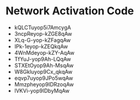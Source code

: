 # Network Activation Code
* kQLCTuyop5i7AmcygA
* 3ncpReyop-kZGE8qAw
* XLq-G-yop-kZFagqAw
* IPk-1eyop-kZEQkqAw
* 4WnMdeyop-kZY-AqAw
* TfYuJ-yop9Ah-LQqAw
* STXEtOyop9Ah-MsqAw
* W8Gkluyop9Cx_qkqAw
* eqvp7uyop9JPo5wqAw
* Mmzpheyop9IDRzoqAw
* lVKVi-yop9IDbyMqAw